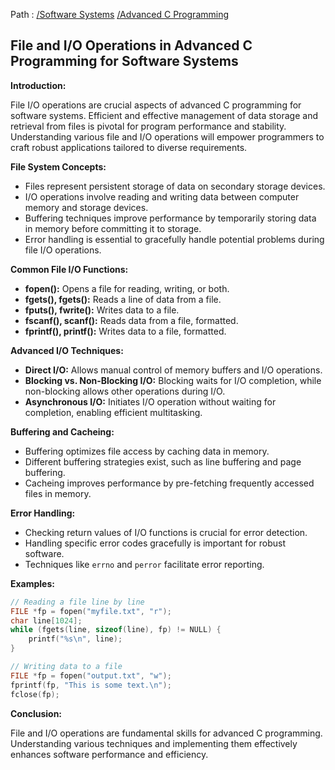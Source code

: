 Path : [/Software Systems](<..\..\index.md>) [/Advanced C Programming](<..\index.md>)
## File and I/O Operations in Advanced C Programming for Software Systems

**Introduction:**

File I/O operations are crucial aspects of advanced C programming for software systems. Efficient and effective management of data storage and retrieval from files is pivotal for program performance and stability. Understanding various file and I/O operations will empower programmers to craft robust applications tailored to diverse requirements.

**File System Concepts:**

- Files represent persistent storage of data on secondary storage devices.
- I/O operations involve reading and writing data between computer memory and storage devices.
- Buffering techniques improve performance by temporarily storing data in memory before committing it to storage.
- Error handling is essential to gracefully handle potential problems during file I/O operations.


**Common File I/O Functions:**

- **fopen():** Opens a file for reading, writing, or both.
- **fgets(), fgets():** Reads a line of data from a file.
- **fputs(), fwrite():** Writes data to a file.
- **fscanf(), scanf():** Reads data from a file, formatted.
- **fprintf(), printf():** Writes data to a file, formatted.


**Advanced I/O Techniques:**

- **Direct I/O:** Allows manual control of memory buffers and I/O operations.
- **Blocking vs. Non-Blocking I/O:** Blocking waits for I/O completion, while non-blocking allows other operations during I/O.
- **Asynchronous I/O:** Initiates I/O operation without waiting for completion, enabling efficient multitasking.


**Buffering and Cacheing:**

- Buffering optimizes file access by caching data in memory. 
- Different buffering strategies exist, such as line buffering and page buffering.
- Cacheing improves performance by pre-fetching frequently accessed files in memory.


**Error Handling:**

- Checking return values of I/O functions is crucial for error detection.
- Handling specific error codes gracefully is important for robust software.
- Techniques like `errno` and `perror` facilitate error reporting.


**Examples:**

```c
// Reading a file line by line
FILE *fp = fopen("myfile.txt", "r");
char line[1024];
while (fgets(line, sizeof(line), fp) != NULL) {
    printf("%s\n", line);
}

// Writing data to a file
FILE *fp = fopen("output.txt", "w");
fprintf(fp, "This is some text.\n");
fclose(fp);
```


**Conclusion:**

File and I/O operations are fundamental skills for advanced C programming. Understanding various techniques and implementing them effectively enhances software performance and efficiency.
